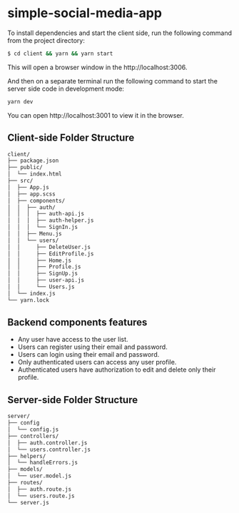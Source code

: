 # simple-social-media-app

To install dependencies and start the client side, run the following command from the project directory:

```zsh
$ cd client && yarn && yarn start
```

This will open a browser window in the http://localhost:3006.

And then on a separate terminal run the following command to start the server side code in development mode:

```zsh
yarn dev
```

You can open http://localhost:3001 to view it in the browser.

## Client-side Folder Structure

```zsh
client/
├── package.json
├── public/
│  └── index.html
├── src/
│  ├── App.js
│  ├── app.scss
│  ├── components/
│  │  ├── auth/
│  │  │  ├── auth-api.js
│  │  │  ├── auth-helper.js
│  │  │  └── SignIn.js
│  │  ├── Menu.js
│  │  └── users/
│  │     ├── DeleteUser.js
│  │     ├── EditProfile.js
│  │     ├── Home.js
│  │     ├── Profile.js
│  │     ├── SignUp.js
│  │     ├── user-api.js
│  │     └── Users.js
│  └── index.js
└── yarn.lock
```

## Backend components features

- Any user have access to the user list.
- Users can register using their email and password.
- Users can login using their email and password.
- Only authenticated users can access any user profile.
- Authenticated users have authorization to edit and delete only their profile.

## Server-side Folder Structure

```zsh
server/
├── config
│  └── config.js
├── controllers/
│  ├── auth.controller.js
│  └── users.controller.js
├── helpers/
│  └── handleErrors.js
├── models/
│  └── user.model.js
├── routes/
│  ├── auth.route.js
│  └── users.route.js
└── server.js
```
